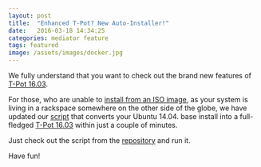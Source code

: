 ```yaml
---
layout: post
title:  "Enhanced T-Pot? New Auto-Installer!"
date:   2016-03-18 14:34:25
categories: mediator feature
tags: featured
image: /assets/images/docker.jpg
---
```



We fully understand that you want to check out the brand new features of [T-Pot 16.03](http://dtag-dev-sec.github.io/mediator/feature/2016/03/11/t-pot-16.03.html). 

For those, who are unable to [install from an ISO image](http://dtag-dev-sec.github.io/mediator/feature/2016/03/11/t-pot-16.03.html#prebuilt), as your system is living in a rackspace somewhere on the other side of the globe, we have updated our [script](https://github.com/dtag-dev-sec/t-pot-autoinstall) that converts your Ubuntu 14.04. base install into a full-fledged [T-Pot 16.03](http://dtag-dev-sec.github.io/mediator/feature/2016/03/11/t-pot-16.03.html) within just a couple of minutes.

Just check out the script from the [repository](https://github.com/dtag-dev-sec/t-pot-autoinstall)  and run it. 

Have fun!

